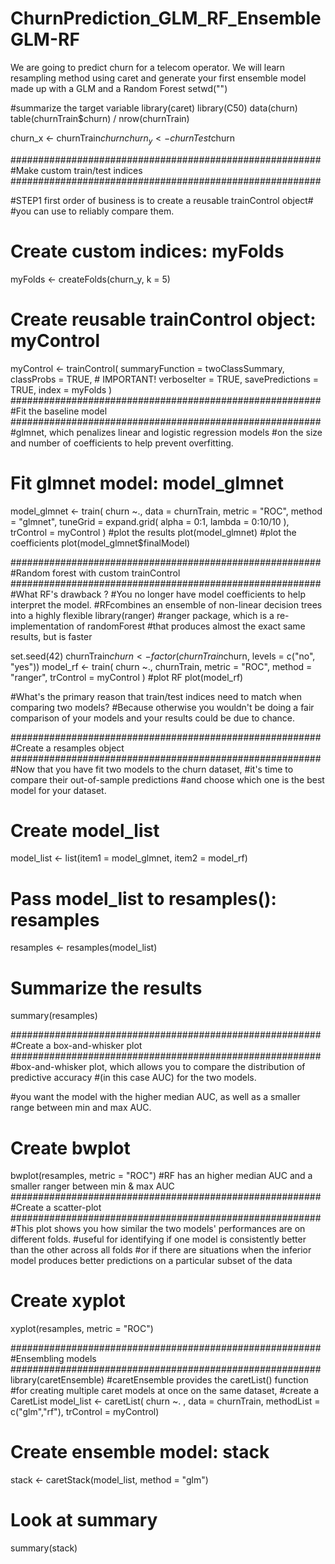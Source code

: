# ChurnPrediction_GLM_RF_EnsembleGLM-RF
We are going to predict churn for a telecom operator. We will learn resampling method using caret and generate your first ensemble model made up with a GLM and a Random Forest
setwd("")

#summarize the target variable
library(caret)
library(C50)
data(churn)
table(churnTrain$churn) / nrow(churnTrain) 

churn_x <- churnTrain$churn
churn_y <- churnTest$churn

########################################################
#Make custom train/test indices
########################################################

#STEP1 first order of business is to create a reusable trainControl object#
#you can use to reliably compare them.

# Create custom indices: myFolds
myFolds <- createFolds(churn_y, k = 5)

# Create reusable trainControl object: myControl
myControl <- trainControl(
  summaryFunction = twoClassSummary,
  classProbs = TRUE, # IMPORTANT!
  verboseIter = TRUE,
  savePredictions = TRUE,
  index = myFolds
)
########################################################
#Fit the baseline model
########################################################
#glmnet, which penalizes linear and logistic regression models 
#on the size and number of coefficients to help prevent overfitting.
# Fit glmnet model: model_glmnet
model_glmnet <- train(
  churn ~., data = churnTrain,
  metric = "ROC",
  method = "glmnet",
  tuneGrid = expand.grid(
    alpha = 0:1,
    lambda = 0:10/10
  ),
  trControl = myControl
)
#plot the results
plot(model_glmnet)
#plot the coefficients
plot(model_glmnet$finalModel)

########################################################
#Random forest with custom trainControl
########################################################
#What RF's drawback ?
#You no longer have model coefficients to help interpret the model.
#RFcombines an ensemble of non-linear decision trees into a highly flexible
library(ranger)
#ranger package, which is a re-implementation of randomForest 
#that produces almost the exact same results, but is faster

set.seed(42)
churnTrain$churn <- factor(churnTrain$churn, levels = c("no", "yes"))
model_rf <- train(
  churn ~., churnTrain,
  metric = "ROC",
  method = "ranger",
  trControl = myControl
)
#plot RF
plot(model_rf)


#What's the primary reason that train/test indices need to match when comparing two models?
#Because otherwise you wouldn't be doing a fair comparison of your models and your results could be due to chance.

########################################################
#Create a resamples object
########################################################
#Now that you have fit two models to the churn dataset,
#it's time to compare their out-of-sample predictions
#and choose which one is the best model for your dataset.

# Create model_list
model_list <- list(item1 = model_glmnet, item2 = model_rf)
# Pass model_list to resamples(): resamples
resamples <- resamples(model_list)
# Summarize the results
summary(resamples)


########################################################
#Create a box-and-whisker plot
########################################################
#box-and-whisker plot, which allows you to compare the distribution of predictive accuracy 
#(in this case AUC) for the two models.

#you want the model with the higher median AUC, as well as a smaller range between min and max AUC.
# Create bwplot
bwplot(resamples, metric = "ROC")
#RF has an higher median AUC and a smaller ranger between min & max AUC
########################################################
#Create a scatter-plot
########################################################
#This plot shows you how similar the two models' performances are on different folds.
#useful for identifying if one model is consistently better than the other across all folds
#or if there are situations when the inferior model produces better predictions on a particular subset of the data
# Create xyplot
xyplot(resamples, metric = "ROC")

########################################################
#Ensembling models
########################################################
library(caretEnsemble)
#caretEnsemble provides the caretList() function 
#for creating multiple caret models at once on the same dataset,
#create a CaretList
model_list <- caretList(
  churn ~. , 
  data = churnTrain,
  methodList = c("glm","rf"),
  trControl = myControl)

# Create ensemble model: stack
stack <- caretStack(model_list, method = "glm")

# Look at summary
summary(stack)
